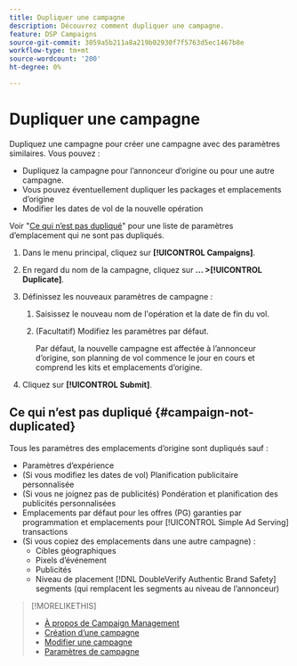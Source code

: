 ```yaml
---
title: Dupliquer une campagne
description: Découvrez comment dupliquer une campagne.
feature: DSP Campaigns
source-git-commit: 3059a5b211a8a219b02930f7f5763d5ec1467b8e
workflow-type: tm+mt
source-wordcount: '200'
ht-degree: 0%

---
```


# Dupliquer une campagne

<!-- Some placements don't have this option. Clarify which placement types aren't eligible -- is it PG placements, or all placements using private inventory? And anything else? -->

Dupliquez une campagne pour créer une campagne avec des paramètres similaires. Vous pouvez :

* Dupliquez la campagne pour l’annonceur d’origine ou pour une autre campagne.
* Vous pouvez éventuellement dupliquer les packages et emplacements d’origine
* Modifier les dates de vol de la nouvelle opération

Voir &quot;[Ce qui n’est pas dupliqué](#campaign-not-duplicated)&quot; pour une liste de paramètres d’emplacement qui ne sont pas dupliqués.

1. Dans le menu principal, cliquez sur **[!UICONTROL Campaigns]**.

1. En regard du nom de la campagne, cliquez sur **... >[!UICONTROL Duplicate]**.

1. Définissez les nouveaux paramètres de campagne :

   1. Saisissez le nouveau nom de l&#39;opération et la date de fin du vol.

   1. (Facultatif) Modifiez les paramètres par défaut.

      Par défaut, la nouvelle campagne est affectée à l’annonceur d’origine, son planning de vol commence le jour en cours et comprend les kits et emplacements d’origine.

1. Cliquez sur **[!UICONTROL Submit]**.

## Ce qui n’est pas dupliqué {#campaign-not-duplicated}

Tous les paramètres des emplacements d’origine sont dupliqués sauf :

* Paramètres d’expérience
* (Si vous modifiez les dates de vol) Planification publicitaire personnalisée
* (Si vous ne joignez pas de publicités) Pondération et planification des publicités personnalisées
* Emplacements par défaut pour les offres (PG) garanties par programmation et emplacements pour [!UICONTROL Simple Ad Serving] transactions
* (Si vous copiez des emplacements dans une autre campagne) :
   * Cibles géographiques
   * Pixels d’événement
   * Publicités
   * Niveau de placement [!DNL DoubleVerify Authentic Brand Safety] segments (qui remplacent les segments au niveau de l’annonceur)

>[!MORELIKETHIS]
>
>* [À propos de Campaign Management](campaign-about.md)
>* [Création d’une campagne](campaign-create.md)
>* [Modifier une campagne](campaign-edit.md)
>* [Paramètres de campagne](campaign-settings.md)

